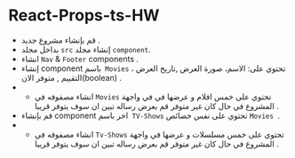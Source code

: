 # React-Props-ts-HW

-  قم بإنشاء مشروع جديد .
-  بداخل مجلد `src` إنشاء مجلد `component`.
- انشاء  `Nav` & `Footer`  components  .
- إنشاء component باسم` Movies` تحتوي على: الاسم، صورة العرض ,تاريخ العرض ، التقييم , متوفر الان(boolean)  .
- - انشاء مصفوفه في `Movies` تحتوي على  خمس افلام  و عرضها في في واجهة المشروع في حال كان غير متوفر قم بعرض رساله تبين ان سوف يتوفر قريبا   .  
- قم بإنشاء component اخر باسم` TV-Shows` تحتوي على نفس خصائص `Movies `.
- - انشاء مصفوفه في `Tv-Shows`  تحتوي على  خمس مسلسلات و عرضها في واجهة المشروع في حال كان غير متوفر قم بعرض رساله تبين ان سوف يتوفر قريبا .  


